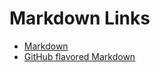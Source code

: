 # Markdown Links

* [Markdown](https://daringfireball.net/projects/markdown/)
* [GitHub flavored Markdown](https://github.github.com/gfm/)



